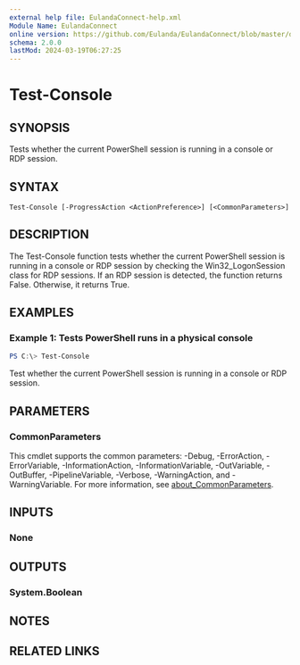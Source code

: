 ```yaml
---
external help file: EulandaConnect-help.xml
Module Name: EulandaConnect
online version: https://github.com/Eulanda/EulandaConnect/blob/master/docs/Test-Console.md
schema: 2.0.0
lastMod: 2024-03-19T06:27:25
---
```


# Test-Console

## SYNOPSIS
Tests whether the current PowerShell session is running in a console or RDP session.

## SYNTAX

```
Test-Console [-ProgressAction <ActionPreference>] [<CommonParameters>]
```

## DESCRIPTION
The Test-Console function tests whether the current PowerShell session is running in a console or RDP session by checking the Win32_LogonSession class for RDP sessions. If an RDP session is detected, the function returns False. Otherwise, it returns True.

## EXAMPLES

### Example 1: Tests  PowerShell runs in a physical console
```powershell
PS C:\> Test-Console
```

Test whether the current PowerShell session is running in a console or RDP session.

## PARAMETERS


### CommonParameters
This cmdlet supports the common parameters: -Debug, -ErrorAction, -ErrorVariable, -InformationAction, -InformationVariable, -OutVariable, -OutBuffer, -PipelineVariable, -Verbose, -WarningAction, and -WarningVariable. For more information, see [about_CommonParameters](http://go.microsoft.com/fwlink/?LinkID=113216).

## INPUTS

### None

## OUTPUTS

### System.Boolean
## NOTES

## RELATED LINKS


